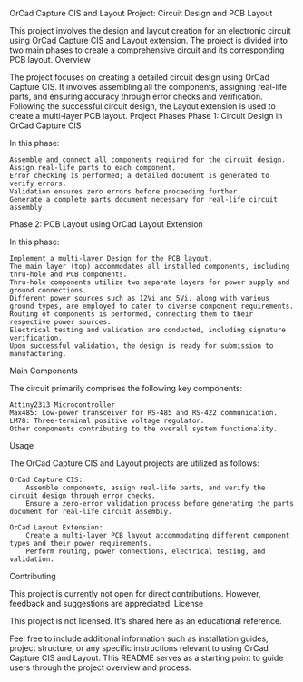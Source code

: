 OrCad Capture CIS and Layout Project: Circuit Design and PCB Layout

This project involves the design and layout creation for an electronic circuit using OrCad Capture CIS and Layout extension. The project is divided into two main phases to create a comprehensive circuit and its corresponding PCB layout.
Overview

The project focuses on creating a detailed circuit design using OrCad Capture CIS. It involves assembling all the components, assigning real-life parts, and ensuring accuracy through error checks and verification. Following the successful circuit design, the Layout extension is used to create a multi-layer PCB layout.
Project Phases
Phase 1: Circuit Design in OrCad Capture CIS

In this phase:

    Assemble and connect all components required for the circuit design.
    Assign real-life parts to each component.
    Error checking is performed; a detailed document is generated to verify errors.
    Validation ensures zero errors before proceeding further.
    Generate a complete parts document necessary for real-life circuit assembly.

Phase 2: PCB Layout using OrCad Layout Extension

In this phase:

    Implement a multi-layer Design for the PCB layout.
    The main layer (top) accommodates all installed components, including thru-hole and PCB components.
    Thru-hole components utilize two separate layers for power supply and ground connections.
    Different power sources such as 12Vi and 5Vi, along with various ground types, are employed to cater to diverse component requirements.
    Routing of components is performed, connecting them to their respective power sources.
    Electrical testing and validation are conducted, including signature verification.
    Upon successful validation, the design is ready for submission to manufacturing.

Main Components

The circuit primarily comprises the following key components:

    Attiny2313 Microcontroller
    Max485: Low-power transceiver for RS-485 and RS-422 communication.
    LM78: Three-terminal positive voltage regulator.
    Other components contributing to the overall system functionality.

Usage

The OrCad Capture CIS and Layout projects are utilized as follows:

    OrCad Capture CIS:
        Assemble components, assign real-life parts, and verify the circuit design through error checks.
        Ensure a zero-error validation process before generating the parts document for real-life circuit assembly.

    OrCad Layout Extension:
        Create a multi-layer PCB layout accommodating different component types and their power requirements.
        Perform routing, power connections, electrical testing, and validation.

Contributing

This project is currently not open for direct contributions. However, feedback and suggestions are appreciated.
License

This project is not licensed. It's shared here as an educational reference.

Feel free to include additional information such as installation guides, project structure, or any specific instructions relevant to using OrCad Capture CIS and Layout. This README serves as a starting point to guide users through the project overview and process.
